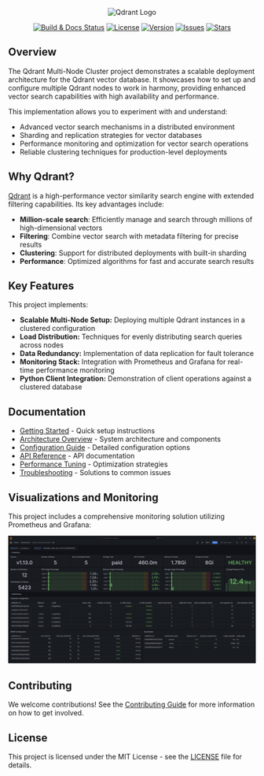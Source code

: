 <p align="center">
  <img src="https://dbdb.io/media/logos/qdrant.svg" alt="Qdrant Logo" width="300">
</p>

<p align="center">
  <a href="https://github.com/Mohitkr95/qdrant-multi-node-cluster/actions/workflows/build.yml"><img src="https://img.shields.io/github/actions/workflow/status/Mohitkr95/qdrant-multi-node-cluster/build.yml?branch=main&label=build%20%26%20docs" alt="Build & Docs Status"></a>
  <a href="https://github.com/Mohitkr95/qdrant-multi-node-cluster/blob/main/LICENSE"><img src="https://img.shields.io/github/license/Mohitkr95/qdrant-multi-node-cluster" alt="License"></a>
  <a href="https://github.com/Mohitkr95/qdrant-multi-node-cluster/releases"><img src="https://img.shields.io/github/v/release/Mohitkr95/qdrant-multi-node-cluster" alt="Version"></a>
  <a href="https://github.com/Mohitkr95/qdrant-multi-node-cluster/issues"><img src="https://img.shields.io/github/issues/Mohitkr95/qdrant-multi-node-cluster" alt="Issues"></a>
  <a href="https://github.com/Mohitkr95/qdrant-multi-node-cluster/stargazers"><img src="https://img.shields.io/github/stars/Mohitkr95/qdrant-multi-node-cluster" alt="Stars"></a>
</p>

## Overview

The Qdrant Multi-Node Cluster project demonstrates a scalable deployment architecture for the Qdrant vector database. It showcases how to set up and configure multiple Qdrant nodes to work in harmony, providing enhanced vector search capabilities with high availability and performance.

This implementation allows you to experiment with and understand:

- Advanced vector search mechanisms in a distributed environment
- Sharding and replication strategies for vector databases
- Performance monitoring and optimization for vector search operations
- Reliable clustering techniques for production-level deployments

## Why Qdrant?

[Qdrant](https://qdrant.tech/) is a high-performance vector similarity search engine with extended filtering capabilities. Its key advantages include:

- **Million-scale search**: Efficiently manage and search through millions of high-dimensional vectors
- **Filtering**: Combine vector search with metadata filtering for precise results
- **Clustering**: Support for distributed deployments with built-in sharding
- **Performance**: Optimized algorithms for fast and accurate search results

## Key Features

This project implements:

- **Scalable Multi-Node Setup:** Deploying multiple Qdrant instances in a clustered configuration
- **Load Distribution:** Techniques for evenly distributing search queries across nodes
- **Data Redundancy:** Implementation of data replication for fault tolerance
- **Monitoring Stack:** Integration with Prometheus and Grafana for real-time performance monitoring
- **Python Client Integration:** Demonstration of client operations against a clustered database

## Documentation

- [Getting Started](guides/getting-started.md) - Quick setup instructions
- [Architecture Overview](guides/architecture.md) - System architecture and components
- [Configuration Guide](guides/configuration.md) - Detailed configuration options
- [API Reference](api/reference.md) - API documentation
- [Performance Tuning](guides/performance.md) - Optimization strategies
- [Troubleshooting](guides/troubleshooting.md) - Solutions to common issues

## Visualizations and Monitoring

This project includes a comprehensive monitoring solution utilizing Prometheus and Grafana:

<p align="center">
  <img src="images/grafana-dashboard.png" alt="Grafana Dashboard" width="800">
</p>

## Contributing

We welcome contributions! See the [Contributing Guide](guides/contributing.md) for more information on how to get involved.

## License

This project is licensed under the MIT License - see the [LICENSE](https://github.com/Mohitkr95/qdrant-multi-node-cluster/blob/main/LICENSE) file for details. 